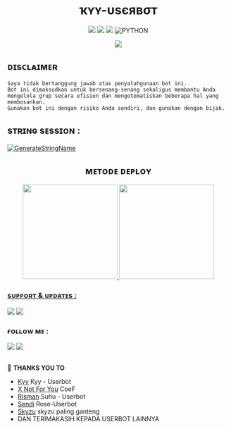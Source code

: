<h1 align="center">ҡʏʏ-υѕєявσт</h1>

<p align="center">
    <a href="https://github.com/muhammadrizky16/Kyy-Userbot/commits/Kyy-Userbot"><img src="https://img.shields.io/github/last-commit/muhammadrizky16/Kyy-Userbot?color=ff0000&logo=github&logoColor=ffffff&style=for-the-badge" /></a>
    <a href="https://github.com/muhammadrizky16/Kyy-Userbot"> <img src="https://img.shields.io/github/repo-size/muhammadrizky16/Kyy-Userbot?logo=github&style=for-the-badge" /></a>
    <a href="https://pypi.org/project/Telethon/"><img src="https://img.shields.io/pypi/v/telethon?color=important&label=telethon&logo=python&logoColor=brightgreen&style=for-the-badge" /></a>
    <img alt="PYTHON" src="https://img.shields.io/badge/PYTHON-v3.9.6-purple?style=for-the-badge&logo=appveyor"/>
    </p>


<p align="center">
  <img src="https://telegra.ph/file/276d22aac9f400898cd27.jpg">
</p>


## ᴅɪsᴄʟᴀɪᴍᴇʀ

```
Saya tidak bertanggung jawab atas penyalahgunaan bot ini.
Bot ini dimaksudkan untuk bersenang-senang sekaligus membantu Anda
mengelola grup secara efisien dan mengotomatiskan beberapa hal yang membosankan.
Gunakan bot ini dengan risiko Anda sendiri, dan gunakan dengan bijak.
```


## sᴛʀɪɴɢ sᴇssɪᴏɴ :
[![GenerateStringName](https://img.shields.io/badge/repl.it-generateStringName-white)](https://replit.com/@rizkyhmdanii16/StringSession)

<h2 align="center">
   ᴍᴇᴛᴏᴅᴇ ᴅᴇᴘʟᴏʏ
</h2>

<p align="center">
<a href="https://dashboard.heroku.com/new?template=https://github.com/muhammadrizky16/templat-userbot5"><img src="https://img.shields.io/badge/Deploy%20To%20Heroku-blueviolet?style=for-the-badge&logo=heroku" width="215""/</a>  
<a href="https://telegram.dog/XTZ_HerokuBot?start=bXVoYW1tYWRyaXpreTE2L0t5eS1Vc2VyYm90IEt5eS1Vc2VyYm90"><img src="https://img.shields.io/badge/Deploy%20Via%20Telegram-blue?style=for-the-badge&logo=telegram" width="215""/</a>  </p>


### sᴜᴘᴘᴏʀᴛ & ᴜᴘᴅᴀᴛᴇs :
<a href="https://t.me/NastySupportt"><img src="https://img.shields.io/badge/Join-Group%20Support-red.svg?style=for-the-badge&logo=Telegram"></a> 
<a href="https://t.me/NastyProject"><img src="https://img.shields.io/badge/Join-Updates%20Channel-white.svg?style=for-the-badge&logo=Telegram"></a>

### ғᴏʟʟᴏᴡ ᴍᴇ :
<p align="left">
<a href="https://github.com/muhammadrizky16"><img src="https://img.shields.io/badge/GitHub-Follow%20on%20GitHub-inactive.svg?logo=github"></a> 
<a href="https://instagram.com/rizkyhamdanii16_"><img src="https://img.shields.io/badge/Instagram-Follow%20on%20Instagram-important.svg?logo=instagram"></a>
</p>

##

🔰 **THANKS YOU TO**
*   [Kyy](https://github.com/muhammadrizky16/Kyy-Userbot)   Kyy - Userbot
*   [X Not For You](https://github.com/CoeF) CoeF
*   [Risman](https://github.com/mrismanaziz/Man-Userbot)   Suhu - Userbot
*   [Sendi](https://github.com/SendiAp/Rose-Userbot)   Rose-Userbot
*   [Skyzu](https://github.com/Skyzu/skyzu-userbot)   skyzu paling ganteng
*   DAN TERIMAKASIH KEPADA USERBOT LAINNYA
